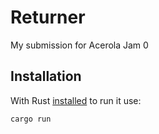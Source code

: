 # Returner
My submission for Acerola Jam 0 

## Installation
With Rust [installed](https://www.rust-lang.org/tools/install) to run it use:
```
cargo run
```
